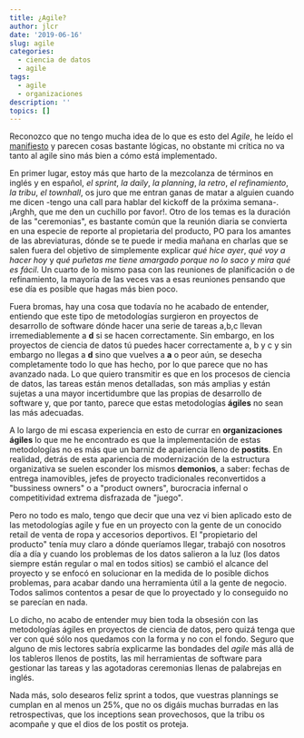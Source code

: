 ```yaml
---
title: ¿Agile?
author: jlcr
date: '2019-06-16'
slug: agile
categories:
  - ciencia de datos
  - agile
tags:
  - agile
  - organizaciones
description: ''
topics: []
---
```


Reconozco que no tengo mucha idea de lo que es esto del *Agile*, he leído el [manifiesto](https://agilemanifesto.org/) y parecen cosas bastante lógicas, no obstante
mi crítica no va tanto al agile sino más bien a cómo está implementado.

En primer lugar, estoy más que harto de la mezcolanza de términos en inglés y en español, *el sprint*,  *la daily*, *la planning*, *la retro*, *el refinamiento*, *la tribu*, *el townhall*, os juro que me entran ganas de matar a alguien cuando me dicen -tengo una call para hablar del kickoff de la próxima semana-. ¡Arghh, que me den un cuchillo por favor!. 
Otro de los temas es la duración de las "ceremonias", es bastante común que  la reunión diaria se convierta en una especie de reporte al propietaria del producto, PO para los amantes de las abreviaturas, dónde se te puede ir media mañana en charlas que se salen fuera del objetivo de simplemente explicar *qué hice ayer*, *qué voy a hacer hoy* y *qué puñetas me tiene amargado porque no lo saco y mira qué es fácil*. Un cuarto de lo mismo pasa con las reuniones de planificación o de refinamiento, la mayoría de las veces vas a esas reuniones pensando que ese día es posible que hagas más bien poco.

Fuera bromas, hay una cosa que todavía no he acabado de entender, entiendo que este tipo de metodologías surgieron en proyectos de desarrollo de software dónde hacer una serie de tareas a,b,c llevan irremediablemente a __d__ si se hacen correctamente. Sin embargo, en los proyectos de ciencia de datos tú puedes hacer correctamente a, b y c y sin embargo no llegas a __d__ sino que vuelves a **a** o peor aún, se desecha completamente todo lo que has hecho, por lo que parece que no has avanzado nada. 
Lo que quiero transmitir es que en los procesos de ciencia de datos, las tareas están menos detalladas, son más amplias y están sujetas a una mayor incertidumbre que las propias de desarrollo de software y, que por tanto, parece  que estas metodologías **ágiles** no sean las más adecuadas.

A lo largo de mi escasa experiencia en esto de currar en **organizaciones ágiles** lo que me he encontrado es que la implementación de estas metodologías no es más que un barniz de apariencia lleno de **postits**. En realidad, detrás de esta apariencia de modernización de la estructura organizativa se suelen esconder los mismos **demonios**, a saber: fechas de entrega inamovibles, jefes de proyecto tradicionales reconvertidos a "bussiness owners" o a "product owners", burocracia infernal o competitividad extrema disfrazada de "juego".

Pero no todo es malo, tengo que decir que una vez vi bien aplicado esto de las metodologías agile y fue en un proyecto con la gente de un conocido retail de venta de ropa y accesorios deportivos. El "propietario del producto" tenía muy claro a dónde queríamos llegar, trabajó con nosotros día a día y cuando los problemas de los datos salieron a la luz (los datos siempre están regular o mal en todos sitios) se cambió el alcance del proyecto y se enfocó en solucionar en la medida de lo posible dichos problemas, para acabar dando una herramienta útil a la gente de negocio. Todos salimos contentos a pesar de que lo proyectado y lo conseguido no se parecían en nada. 

Lo dicho, no acabo de entender muy bien toda la obsesión con las metodologías ágiles en proyectos de ciencia de datos, pero quizá tenga que ver con qué sólo nos quedamos con la forma y no con el fondo. Seguro que alguno de mis lectores sabría explicarme las bondades del *agile* más allá de los tableros llenos de postits, las mil herramientas de software para gestionar las tareas y las agotadoras ceremonias llenas de palabrejas en inglés. 

Nada más, solo desearos feliz sprint a todos, que vuestras plannings se cumplan en al menos un 25%, que no os digáis muchas burradas en las retrospectivas, que los inceptions sean provechosos, que la tribu os acompañe y que el dios de los postit os proteja.


